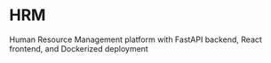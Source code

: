 # HRM
Human Resource Management platform with FastAPI backend, React frontend, and Dockerized deployment
